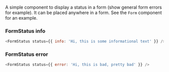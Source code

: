 A simple component to display a status in a form (show general form errors for example). It can be placed anywhere in a form. See the `Form` component for an example.

### FormStatus info

```js
<FormStatus status={{ info: 'Hi, this is some informational text' }} />
```

### FormStatus error

```js
<FormStatus status={{ error: 'Hi, this is bad, pretty bad' }} />
```
